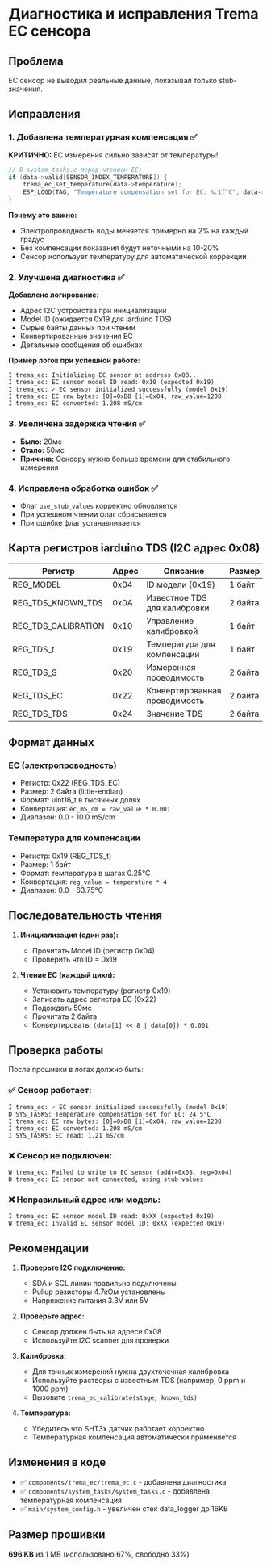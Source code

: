 # Диагностика и исправления Trema EC сенсора

## Проблема
EC сенсор не выводил реальные данные, показывал только stub-значения.

## Исправления

### 1. Добавлена температурная компенсация ✅
**КРИТИЧНО:** EC измерения сильно зависят от температуры!

```c
// В system_tasks.c перед чтением EC:
if (data->valid[SENSOR_INDEX_TEMPERATURE]) {
    trema_ec_set_temperature(data->temperature);
    ESP_LOGD(TAG, "Temperature compensation set for EC: %.1f°C", data->temperature);
}
```

**Почему это важно:**
- Электропроводность воды меняется примерно на 2% на каждый градус
- Без компенсации показания будут неточными на 10-20%
- Сенсор использует температуру для автоматической коррекции

### 2. Улучшена диагностика ✅

**Добавлено логирование:**
- Адрес I2C устройства при инициализации
- Model ID (ожидается 0x19 для iarduino TDS)
- Сырые байты данных при чтении
- Конвертированные значения EC
- Детальные сообщения об ошибках

**Пример логов при успешной работе:**
```
I trema_ec: Initializing EC sensor at address 0x08...
I trema_ec: EC sensor model ID read: 0x19 (expected 0x19)
I trema_ec: ✓ EC sensor initialized successfully (model 0x19)
I trema_ec: EC raw bytes: [0]=0xB8 [1]=0x04, raw_value=1208
I trema_ec: EC converted: 1.208 mS/cm
```

### 3. Увеличена задержка чтения ✅
- **Было:** 20мс
- **Стало:** 50мс
- **Причина:** Сенсору нужно больше времени для стабильного измерения

### 4. Исправлена обработка ошибок ✅
- Флаг `use_stub_values` корректно обновляется
- При успешном чтении флаг сбрасывается
- При ошибке флаг устанавливается

## Карта регистров iarduino TDS (I2C адрес 0x08)

| Регистр | Адрес | Описание | Размер |
|---------|-------|----------|--------|
| REG_MODEL | 0x04 | ID модели (0x19) | 1 байт |
| REG_TDS_KNOWN_TDS | 0x0A | Известное TDS для калибровки | 2 байта |
| REG_TDS_CALIBRATION | 0x10 | Управление калибровкой | 1 байт |
| REG_TDS_t | 0x19 | Температура для компенсации | 1 байт |
| REG_TDS_S | 0x20 | Измеренная проводимость | 2 байта |
| REG_TDS_EC | 0x22 | Конвертированная проводимость | 2 байта |
| REG_TDS_TDS | 0x24 | Значение TDS | 2 байта |

## Формат данных

### EC (электропроводность)
- Регистр: 0x22 (REG_TDS_EC)
- Размер: 2 байта (little-endian)
- Формат: uint16_t в тысячных долях
- Конвертация: `ec_mS_cm = raw_value * 0.001`
- Диапазон: 0.0 - 10.0 mS/cm

### Температура для компенсации
- Регистр: 0x19 (REG_TDS_t)
- Размер: 1 байт
- Формат: температура в шагах 0.25°C
- Конвертация: `reg_value = temperature * 4`
- Диапазон: 0.0 - 63.75°C

## Последовательность чтения

1. **Инициализация (один раз):**
   - Прочитать Model ID (регистр 0x04)
   - Проверить что ID = 0x19

2. **Чтение EC (каждый цикл):**
   - Установить температуру (регистр 0x19)
   - Записать адрес регистра EC (0x22)
   - Подождать 50мс
   - Прочитать 2 байта
   - Конвертировать: `(data[1] << 8 | data[0]) * 0.001`

## Проверка работы

После прошивки в логах должно быть:

### ✅ Сенсор работает:
```
I trema_ec: ✓ EC sensor initialized successfully (model 0x19)
D SYS_TASKS: Temperature compensation set for EC: 24.5°C
I trema_ec: EC raw bytes: [0]=0xB8 [1]=0x04, raw_value=1208
I trema_ec: EC converted: 1.208 mS/cm
I SYS_TASKS: EC read: 1.21 mS/cm
```

### ❌ Сенсор не подключен:
```
W trema_ec: Failed to write to EC sensor (addr=0x08, reg=0x04)
D trema_ec: EC sensor not connected, using stub values
```

### ❌ Неправильный адрес или модель:
```
I trema_ec: EC sensor model ID read: 0xXX (expected 0x19)
W trema_ec: Invalid EC sensor model ID: 0xXX (expected 0x19)
```

## Рекомендации

1. **Проверьте I2C подключение:**
   - SDA и SCL линии правильно подключены
   - Pullup резисторы 4.7кОм установлены
   - Напряжение питания 3.3V или 5V

2. **Проверьте адрес:**
   - Сенсор должен быть на адресе 0x08
   - Используйте I2C scanner для проверки

3. **Калибровка:**
   - Для точных измерений нужна двухточечная калибровка
   - Используйте растворы с известным TDS (например, 0 ppm и 1000 ppm)
   - Вызовите `trema_ec_calibrate(stage, known_tds)`

4. **Температура:**
   - Убедитесь что SHT3x датчик работает корректно
   - Температурная компенсация автоматически применяется

## Изменения в коде

- ✅ `components/trema_ec/trema_ec.c` - добавлена диагностика
- ✅ `components/system_tasks/system_tasks.c` - добавлена температурная компенсация
- ✅ `main/system_config.h` - увеличен стек data_logger до 16KB

## Размер прошивки
**696 KB** из 1 MB (использовано 67%, свободно 33%)

